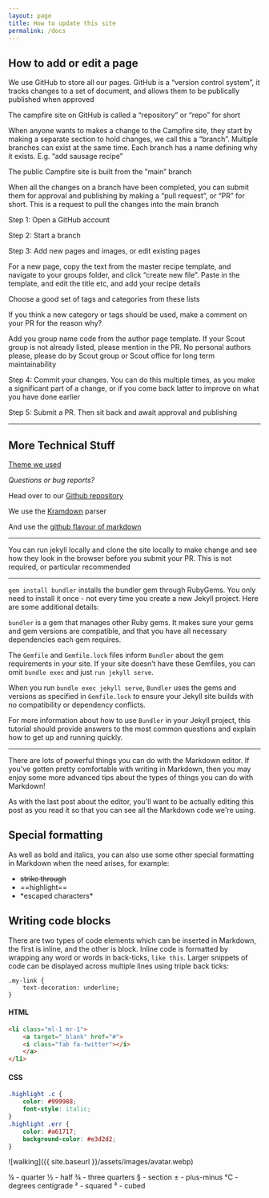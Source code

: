 ```yaml
---
layout: page
title: How to update this site
permalink: /docs
---
```


## How to add or edit a page

We use GitHub to store all our pages. GitHub is a “version control system”, it tracks changes to a set of document, and allows them to be publically published when approved

The campfire site on GitHub is called a “repository” or “repo” for short

When anyone wants to makes a change to the Campfire site, they start by making a separate section to hold changes, we call this a “branch”. Multiple branches can exist at the same time. Each branch has a name defining why it exists. E.g. “add sausage recipe”

The public Campfire site is built from the ”main” branch

When all the changes on a branch have been completed, you can submit them for approval and publishing by making a “pull request”, or “PR” for short. This is a request to pull the changes into the main branch

Step 1: Open a GitHub account

Step 2: Start a branch

Step 3: Add new pages and images, or edit existing pages

For a new page, copy the text from the master recipe template, and navigate to your groups folder, and click “create new file”. Paste in the template, and edit the title etc, and add your recipe details

Choose a good set of tags and categories from these lists

If you think a new category or tags should be used, make a comment on your PR for the reason why?

Add you group name code from the author page template. If your Scout group is not already listed, please mention in the PR. No personal authors please, please do by Scout group or Scout office for long term maintainability

Step 4: Commit your changes. You can do this multiple times, as you make a significant part of a change, or if you come back latter to improve on what you have done earlier

Step 5: Submit a PR. Then sit back and await approval and publishing

---

## More Technical Stuff

[Theme we used](https://bootstrapstarter.com/bootstrap-templates/template-mediumish-bootstrap-jekyll/)

*Questions or bug reports?*

Head over to our [Github repository](https://github.com/Kaukapakapa-Scout-Group/campfire)

We use the [Kramdown](https://kramdown.gettalong.org/documentation.html) parser

And use the [github flavour of markdown](https://github.github.com/gfm/)

---

You can run jekyll locally and clone the site locally to make change and see how they look in the browser before you submit your PR. This is not required, or particular recommended

---

`gem install bundler` installs the bundler gem through RubyGems. You only need to install it once - not every time you create a new Jekyll project. Here are some additional details:

`bundler` is a gem that manages other Ruby gems. It makes sure your gems and gem versions are compatible, and that you have all necessary dependencies each gem requires.

The `Gemfile` and `Gemfile.lock` files inform `Bundler` about the gem requirements in your site. If your site doesn’t have these Gemfiles, you can omit `bundle exec` and just `run jekyll serve`.

When you run `bundle exec jekyll serve`, `Bundler` uses the gems and versions as specified in `Gemfile.lock` to ensure your Jekyll site builds with no compatibility or dependency conflicts.

For more information about how to use `Bundler` in your Jekyll project, this tutorial should provide answers to the most common questions and explain how to get up and running quickly.

---

There are lots of powerful things you can do with the Markdown editor. If you've gotten pretty comfortable with writing in Markdown, then you may enjoy some more advanced tips about the types of things you can do with Markdown!

As with the last post about the editor, you'll want to be actually editing this post as you read it so that you can see all the Markdown code we're using.

## Special formatting

As well as bold and italics, you can also use some other special formatting in Markdown when the need arises, for example:

+ ~~strike through~~
+ ==highlight==
+ \*escaped characters\*


## Writing code blocks

There are two types of code elements which can be inserted in Markdown, the first is inline, and the other is block. Inline code is formatted by wrapping any word or words in back-ticks, `like this`. Larger snippets of code can be displayed across multiple lines using triple back ticks:

```
.my-link {
    text-decoration: underline;
}
```

#### HTML

```html
<li class="ml-1 mr-1">
    <a target="_blank" href="#">
    <i class="fab fa-twitter"></i>
    </a>
</li>
```

#### CSS

```css
.highlight .c {
    color: #999988;
    font-style: italic; 
}
.highlight .err {
    color: #a61717;
    background-color: #e3d2d2; 
}
```

![walking]({{ site.baseurl }}/assets/images/avatar.webp)

¼ - quarter
½ - half
¾ - three quarters
§ - section
± - plus-minus
°C - degrees centigrade
² - squared
³ - cubed
